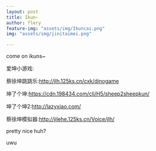 ```yaml
---
layout: post
title: Ikun~
author: flery
feature-img: "assets/img/Ikuncai.png"
img: "assets/img/jinitaimei.png"

---
```


come on ikuns~

爱坤小游戏:

蔡徐坤跳跳乐:http://jlh.125ks.cn/cxk/dinogame

坤了个坤:https://cdn.198434.com/cli/H5/sheep2sheepkun/

坤了个坤2:http://lazyxiao.com/

蔡徐坤模拟器:http://jilehe.125ks.cn/Voice/jlh/


pretty nice huh?

uwu
